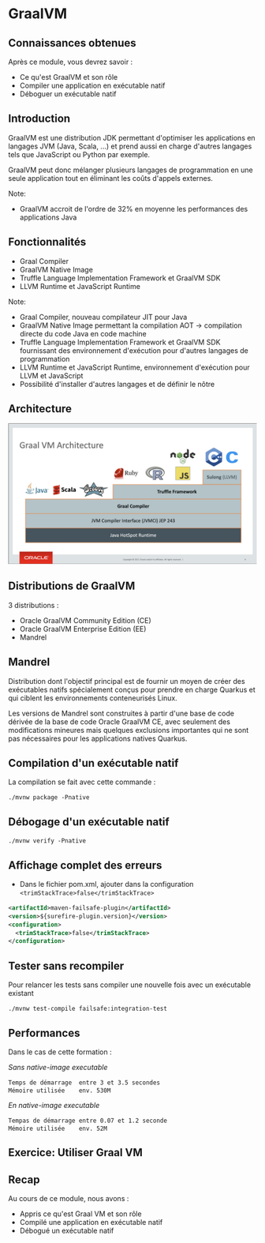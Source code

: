 # GraalVM


## Connaissances obtenues

Après ce module, vous devrez savoir :
* Ce qu'est GraalVM et son rôle
* Compiler une application en exécutable natif
* Déboguer un exécutable natif


## Introduction

GraalVM est une distribution JDK permettant d'optimiser les applications en langages JVM (Java, Scala, ...) et prend aussi en charge d'autres langages tels que JavaScript ou Python par exemple.

GraalVM peut donc mélanger plusieurs langages de programmation en une seule application tout en éliminant les coûts d'appels externes.

Note:
* GraalVM accroit de l'ordre de 32% en moyenne les performances des applications Java


## Fonctionnalités

* Graal Compiler
* GraalVM Native Image
* Truffle Language Implementation Framework et GraalVM SDK
* LLVM Runtime et JavaScript Runtime

Note:
* Graal Compiler, nouveau compilateur JIT pour Java
* GraalVM Native Image permettant la compilation AOT -> compilation directe du code Java en code machine
* Truffle Language Implementation Framework et GraalVM SDK fournissant des environnement d'exécution pour d'autres langages de programmation
* LLVM Runtime et JavaScript Runtime, environnement d'exécution pour LLVM et JavaScript
* Possibilité d'installer d'autres langages et de définir le nôtre


## Architecture
![GraalVM Architecture](images/graalvm/architecture.jpeg)


## Distributions de GraalVM

3 distributions :
* Oracle GraalVM Community Edition (CE)
* Oracle GraalVM Enterprise Edition (EE)
* Mandrel


## Mandrel

Distribution dont l'objectif principal est de fournir un moyen de créer des exécutables natifs spécialement conçus pour prendre en charge Quarkus et qui ciblent les environnements conteneurisés Linux.

Les versions de Mandrel sont construites à partir d'une base de code dérivée de la base de code Oracle GraalVM CE, avec seulement des modifications mineures mais quelques exclusions importantes qui ne sont pas nécessaires pour les applications natives Quarkus.


## Compilation d'un exécutable natif

La compilation se fait avec cette commande :

```
./mvnw package -Pnative
```


## Débogage d'un exécutable natif

```
./mvnw verify -Pnative
```


## Affichage complet des erreurs

* Dans le fichier pom.xml, ajouter dans la configuration `<trimStackTrace>false</trimStackTrace>`

```xml
<artifactId>maven-failsafe-plugin</artifactId>
<version>${surefire-plugin.version}</version>
<configuration>
  <trimStackTrace>false</trimStackTrace>
</configuration>
```


## Tester sans recompiler

Pour relancer les tests sans compiler une nouvelle fois avec un exécutable existant

```
./mvnw test-compile failsafe:integration-test
```


## Performances

Dans le cas de cette formation :

_Sans native-image executable_
```text
Temps de démarrage  entre 3 et 3.5 secondes
Mémoire utilisée    env. 530M
```

_En native-image executable_
```text
Tempas de démarrage entre 0.07 et 1.2 seconde
Mémoire utilisée    env. 52M
```


<!-- .slide: data-background="#abcdef" -->
## Exercice: Utiliser Graal VM


## Recap

Au cours de ce module, nous avons :
* Appris ce qu'est Graal VM et son rôle
* Compilé une application en exécutable natif
* Débogué un exécutable natif